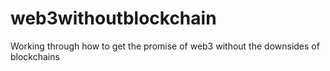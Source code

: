 # web3withoutblockchain
Working through how to get the promise of web3 without the downsides of blockchains
